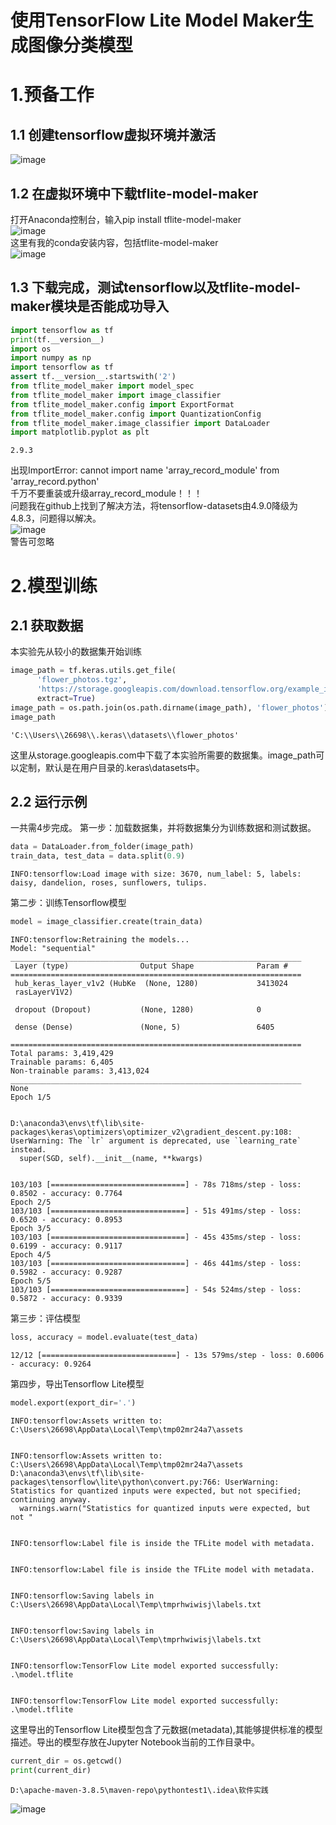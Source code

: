 # 使用TensorFlow Lite Model Maker生成图像分类模型
# 1.预备工作
## 1.1 创建tensorflow虚拟环境并激活
![image](https://github.com/Z-ZW-WXQ/course/blob/master/img/501.png)    
## 1.2 在虚拟环境中下载tflite-model-maker
打开Anaconda控制台，输入pip install tflite-model-maker  
![image](https://github.com/Z-ZW-WXQ/course/blob/master/img/502.png)    
这里有我的conda安装内容，包括tflite-model-maker  
![image](https://github.com/Z-ZW-WXQ/course/blob/master/img/503.png)    
## 1.3 下载完成，测试tensorflow以及tflite-model-maker模块是否能成功导入  



```python
import tensorflow as tf
print(tf.__version__)
import os
import numpy as np
import tensorflow as tf
assert tf.__version__.startswith('2')
from tflite_model_maker import model_spec
from tflite_model_maker import image_classifier
from tflite_model_maker.config import ExportFormat
from tflite_model_maker.config import QuantizationConfig
from tflite_model_maker.image_classifier import DataLoader
import matplotlib.pyplot as plt
```

    2.9.3
    

出现ImportError: cannot import name 'array_record_module' from 'array_record.python'  
千万不要重装或升级array_record_module！！！  
问题我在github上找到了解决方法，将tensorflow-datasets由4.9.0降级为4.8.3，问题得以解决。  
![image](https://github.com/Z-ZW-WXQ/course/blob/master/img/504.png)    
警告可忽略  
# 2.模型训练
## 2.1 获取数据
本实验先从较小的数据集开始训练


```python
image_path = tf.keras.utils.get_file(
      'flower_photos.tgz',
      'https://storage.googleapis.com/download.tensorflow.org/example_images/flower_photos.tgz',
      extract=True)
image_path = os.path.join(os.path.dirname(image_path), 'flower_photos')
image_path
```




    'C:\\Users\\26698\\.keras\\datasets\\flower_photos'



这里从storage.googleapis.com中下载了本实验所需要的数据集。image_path可以定制，默认是在用户目录的.keras\datasets中。
## 2.2 运行示例
一共需4步完成。
第一步：加载数据集，并将数据集分为训练数据和测试数据。


```python
data = DataLoader.from_folder(image_path)
train_data, test_data = data.split(0.9)
```

    INFO:tensorflow:Load image with size: 3670, num_label: 5, labels: daisy, dandelion, roses, sunflowers, tulips.
    

第二步：训练Tensorflow模型


```python
model = image_classifier.create(train_data)
```

    INFO:tensorflow:Retraining the models...
    Model: "sequential"
    _________________________________________________________________
     Layer (type)                Output Shape              Param #   
    =================================================================
     hub_keras_layer_v1v2 (HubKe  (None, 1280)             3413024   
     rasLayerV1V2)                                                   
                                                                     
     dropout (Dropout)           (None, 1280)              0         
                                                                     
     dense (Dense)               (None, 5)                 6405      
                                                                     
    =================================================================
    Total params: 3,419,429
    Trainable params: 6,405
    Non-trainable params: 3,413,024
    _________________________________________________________________
    None
    Epoch 1/5
    

    D:\anaconda3\envs\tf\lib\site-packages\keras\optimizers\optimizer_v2\gradient_descent.py:108: UserWarning: The `lr` argument is deprecated, use `learning_rate` instead.
      super(SGD, self).__init__(name, **kwargs)
    

    103/103 [==============================] - 78s 718ms/step - loss: 0.8502 - accuracy: 0.7764
    Epoch 2/5
    103/103 [==============================] - 51s 491ms/step - loss: 0.6520 - accuracy: 0.8953
    Epoch 3/5
    103/103 [==============================] - 45s 435ms/step - loss: 0.6199 - accuracy: 0.9117
    Epoch 4/5
    103/103 [==============================] - 46s 441ms/step - loss: 0.5982 - accuracy: 0.9287
    Epoch 5/5
    103/103 [==============================] - 54s 524ms/step - loss: 0.5872 - accuracy: 0.9339
    

第三步：评估模型


```python
loss, accuracy = model.evaluate(test_data)
```

    12/12 [==============================] - 13s 579ms/step - loss: 0.6006 - accuracy: 0.9264
    

第四步，导出Tensorflow Lite模型


```python
model.export(export_dir='.')
```

    INFO:tensorflow:Assets written to: C:\Users\26698\AppData\Local\Temp\tmp02mr24a7\assets
    

    INFO:tensorflow:Assets written to: C:\Users\26698\AppData\Local\Temp\tmp02mr24a7\assets
    D:\anaconda3\envs\tf\lib\site-packages\tensorflow\lite\python\convert.py:766: UserWarning: Statistics for quantized inputs were expected, but not specified; continuing anyway.
      warnings.warn("Statistics for quantized inputs were expected, but not "
    

    INFO:tensorflow:Label file is inside the TFLite model with metadata.
    

    INFO:tensorflow:Label file is inside the TFLite model with metadata.
    

    INFO:tensorflow:Saving labels in C:\Users\26698\AppData\Local\Temp\tmprhwiwisj\labels.txt
    

    INFO:tensorflow:Saving labels in C:\Users\26698\AppData\Local\Temp\tmprhwiwisj\labels.txt
    

    INFO:tensorflow:TensorFlow Lite model exported successfully: .\model.tflite
    

    INFO:tensorflow:TensorFlow Lite model exported successfully: .\model.tflite
    

这里导出的Tensorflow Lite模型包含了元数据(metadata),其能够提供标准的模型描述。导出的模型存放在Jupyter Notebook当前的工作目录中。


```python
current_dir = os.getcwd()
print(current_dir)
```

    D:\apache-maven-3.8.5\maven-repo\pythontest1\.idea\软件实践
    

![image](https://github.com/Z-ZW-WXQ/course/blob/master/img/505.png)    
